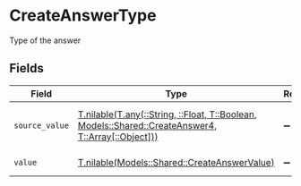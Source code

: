 # CreateAnswerType

Type of the answer


## Fields

| Field                                                                                                                                                | Type                                                                                                                                                 | Required                                                                                                                                             | Description                                                                                                                                          | Example                                                                                                                                              |
| ---------------------------------------------------------------------------------------------------------------------------------------------------- | ---------------------------------------------------------------------------------------------------------------------------------------------------- | ---------------------------------------------------------------------------------------------------------------------------------------------------- | ---------------------------------------------------------------------------------------------------------------------------------------------------- | ---------------------------------------------------------------------------------------------------------------------------------------------------- |
| `source_value`                                                                                                                                       | [T.nilable(T.any(::String, ::Float, T::Boolean, Models::Shared::CreateAnswer4, T::Array[::Object]))](../../models/shared/createanswersourcevalue.md) | :heavy_minus_sign:                                                                                                                                   | The source value of the answer type.                                                                                                                 | Short Text                                                                                                                                           |
| `value`                                                                                                                                              | [T.nilable(Models::Shared::CreateAnswerValue)](../../models/shared/createanswervalue.md)                                                             | :heavy_minus_sign:                                                                                                                                   | The type of the answer.                                                                                                                              | short_text                                                                                                                                           |